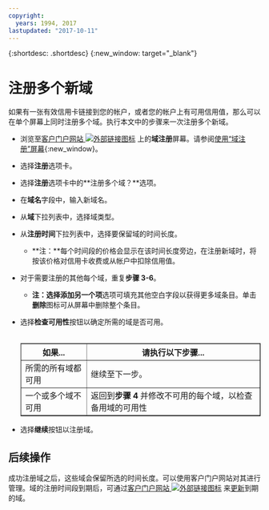 ```yaml
---
copyright:
  years: 1994, 2017
lastupdated: "2017-10-11"
---
```


{:shortdesc: .shortdesc}
{:new_window: target="_blank"}

# 注册多个新域

如果有一张有效信用卡链接到您的帐户，或者您的帐户上有可用信用值，那么可以在单个屏幕上同时注册多个域。执行本文中的步骤来一次注册多个新域。

* 浏览至[客户门户网站 ![外部链接图标](../../icons/launch-glyph.svg "外部链接图标")](https://control.softlayer.com/) 上的**域注册**屏幕。请参阅[使用“域注册”屏幕](use-domain-reg-screen.html){:new_window}。
* 选择**注册**选项卡。
* 选择**注册**选项卡中的**注册多个域？**选项。
* 在**域名**字段中，输入新域名。
* 从**域**下拉列表中，选择域类型。
* 从**注册时间**下拉列表中，选择要保留域的时间长度。

    * **注：**每个时间段的价格会显示在该时间长度旁边，在注册新域时，将按该价格对信用卡收费或从帐户中扣除信用值。

* 对于需要注册的其他每个域，重复**步骤 3-6**。

    * **注：**选择**添加另一个项**选项可填充其他空白字段以获得更多域条目。单击**删除**图标可从屏幕中删除整个条目。

* 选择**检查可用性**按钮以确定所需的域是否可用。<br><br><table border="1"><tbody><tr><th>如果...</th><th>请执行以下步骤...</th></tr><tr><td>所需的所有域都可用</td><td>继续至下一步。</td></tr><tr><td>一个或多个域不可用</td><td>返回到<strong>步骤 4</strong> 并修改不可用的每个域，以检查备用域的可用性</td></tr></tbody></table>
* 选择**继续**按钮以注册域。

## 后续操作

成功注册域之后，这些域会保留所选的时间长度。可以使用客户门户网站对其进行管理。域的注册时间段到期后，可通过[客户门户网站 ![外部链接图标](../../icons/launch-glyph.svg "外部链接图标")](https://control.softlayer.com/) 来[更新](renew-multiple-existing-domains.html)到期的域。
